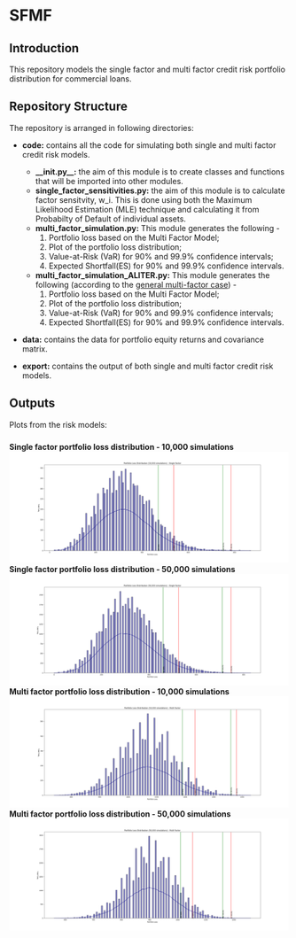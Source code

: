 # SFMF
## Introduction
This repository models the single factor and multi factor credit risk portfolio distribution for commercial loans.
## Repository Structure
The repository is arranged in following directories:

* **code:** contains all the code for simulating both single and multi factor credit risk models.

    * **\_\_init.py\_\_:** the aim of this module is to create classes and functions that will be imported into other modules.
    * **single_factor_sensitivities.py:** the aim of this module is to calculate factor sensitvity, w_i. This is done using both the Maximum Likelihood Estimation (MLE) technique and calculating it from Probabilty of Default of individual assets.
    * **multi_factor_simulation.py:** This module generates the following -
       1. Portfolio loss based on the Multi Factor Model;
       2. Plot of the portfolio loss distribution;
       3. Value-at-Risk (VaR) for 90% and 99.9% confidence intervals;
       4. Expected Shortfall(ES) for 90% and 99.9% confidence intervals.
    * **multi_factor_simulation_ALITER.py:** This module generates the following (according to the [general multi-factor case](https://www.google.com/url?sa=t&rct=j&q=&esrc=s&source=web&cd=&cad=rja&uact=8&ved=2ahUKEwiNkKrdkZHzAhXYDmMBHWFbB5IQFnoECAUQAQ&url=https%3A%2F%2Fwww.math.kth.se%2Fmatstat%2Fseminarier%2Freports%2FM-exjobb18%2F180601d.pdf&usg=AOvVaw3wwSt6S1zSZxo--_Ij_Yec)) -
       1. Portfolio loss based on the Multi Factor Model;
       2. Plot of the portfolio loss distribution;
       3. Value-at-Risk (VaR) for 90% and 99.9% confidence intervals;
       4. Expected Shortfall(ES) for 90% and 99.9% confidence intervals.
* **data:** contains the data for portfolio equity returns and covariance matrix.
* **export:** contains the output of both single and multi factor credit risk models.
## Outputs
Plots from the risk models:
### 
**Single factor portfolio loss distribution - 10,000 simulations**
![Single factor portfolio loss distribution - 10,000 simulations](https://raw.githubusercontent.com/arpanganguli/SFMF/main/export/single_factor_PLD_10000.png)
**Single factor portfolio loss distribution - 50,000 simulations**
![Single factor portfolio loss distribution - 50,000 simulations](https://raw.githubusercontent.com/arpanganguli/SFMF/main/export/single_factor_PLD_50000.png)
**Multi factor portfolio loss distribution - 10,000 simulations**
![Multi factor portfolio loss distribution - 10,000 simulations](https://raw.githubusercontent.com/arpanganguli/SFMF/main/export/multi_factor_PLD_10000.png)
**Multi factor portfolio loss distribution - 50,000 simulations**
![Multi factor portfolio loss distribution - 50,000 simulations](https://raw.githubusercontent.com/arpanganguli/SFMF/main/export/multi_factor_PLD_50000.png)